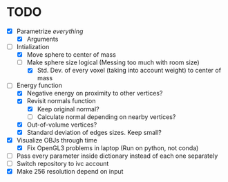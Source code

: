 # TODO
- [X] Parametrize *everything*
  - [X] Arguments
- [ ] Intialization
  - [X] Move sphere to center of mass
  - [ ] Make sphere size logical (Messing too much with room size)
    - [X] Std. Dev. of every voxel (taking into account weight) to center of mass
- [ ] Energy function
  - [X] Negative energy on proximity to other vertices?
  - [X] Revisit normals function
    - [X] Keep original normal?
    - [ ] Calculate normal depending on nearby vertices?
  - [X] Out-of-volume vertices?
  - [X] Standard deviation of edges sizes. Keep small?
- [X] Visualize OBJs through time
  - [X] Fix OpenGL3 problems in laptop (Run on python, not conda)
- [ ] Pass every parameter inside dictionary instead of each one separately
- [ ] Switch repository to ivc account
- [X] Make 256 resolution depend on input